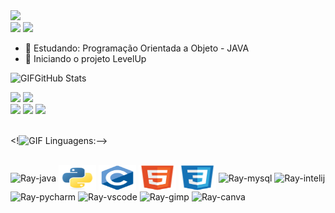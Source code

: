 <div>
<img src="[https://github.com/Anmol-Baranwal/Cool-GIFs-For-GitHub/assets/74038190/d48893bd-0757-481c-8d7e-ba3e163feae7](https://jornalismorio.espm.br/wp-content/uploads/2021/12/confira-agora-os-25-melhores-animes-que-ja-foram-criados-1.jpg)" />
</div>

<!-- linha gradiente -->
<img src="https://user-images.githubusercontent.com/74038190/212284115-f47cd8ff-2ffb-4b04-b5bf-4d1c14c0247f.gif" width="1010">
<!-- linha gradiente -->
<img src="https://user-images.githubusercontent.com/74038190/212284115-f47cd8ff-2ffb-4b04-b5bf-4d1c14c0247f.gif" width="1010">

- 🌱 Estudando: Programação Orientada a Objeto - JAVA 
- 👯 Iniciando o projeto LevelUp

<!--git stats-->
<img height="20" alt="GIF" src="https://github.com/joaopauloaramuni/joaopauloaramuni/blob/main/img/graphic.gif?raw=true"/>GitHub Stats

<div>
        <img height="160em" src="https://github-readme-stats.vercel.app/api?username=luiz4a&show_icons=true&theme=shades-of-purple">
        <img height="160em" src="https://github-readme-stats.vercel.app/api/top-langs/?username=luiz4a&hide_progress=true&theme=shades-of-purple">
</div>

<!--imagens formas de contato-->

<div>
        <!--imagem instagram-->
        <a href="[https://www.instagram.com/ray_ol1?igsh=Y29qYWQ4ampybGhl&utm_source=qr](https://www.instagram.com/mari4.sz/?igsh=ZnVsYmtkdGMzMGVn#)"><img src="https://img.shields.io/badge/Instagram-E4405F?style=for-the-badge&logo=instagram&logoColor=white"></a>
        <!--imagem linkedin-->
        <a href="[https://www.linkedin.com/in/marcelly-oliveira-4a89a3301/" target="_blank](https://www.linkedin.com/in/maria-luiza-de-souza-dias-98309933a?utm_source=share&utm_campaign=share_via&utm_content=profile&utm_medium=android_app
)"><img src="https://img.shields.io/badge/-LinkedIn-%230077B5?style=for-the-badge&logo=linkedin&logoColor=white" target="_blank"></a>
        <!--imagem linkedin-->
        <a href="https://w.app/SimE3X"><img src="https://img.shields.io/badge/WhatsApp-25D366?style=for-the-badge&logo=whatsapp&logoColor=white"></a>
        <br><br>
</div>

<!<img height="20" alt="GIF" src="https://github.com/joaopauloaramuni/joaopauloaramuni/blob/main/img/skills.gif?raw=true"/>&nbsp;Linguagens:-->
<div style="display: inline_block"><br> 
        <img align="center" alt="Ray-java" height="40" width="60" src="https://cdn.jsdelivr.net/gh/devicons/devicon@latest/icons/java/java-original-wordmark.svg">
        <img align="center" alt="Ray-python" height="40" width="60" src="https://raw.githubusercontent.com/devicons/devicon/master/icons/python/python-original.svg">
        <img align="center" alt="Ray-C" height="40" width="60" src="https://raw.githubusercontent.com/devicons/devicon/master/icons/c/c-original.svg">
        <img align="center" alt="Ray-HTML" height="40" width="60" src="https://raw.githubusercontent.com/devicons/devicon/master/icons/html5/html5-original.svg">
        <img align="center" alt="Ray-CSS" height="40" width="60" src="https://raw.githubusercontent.com/devicons/devicon/master/icons/css3/css3-original.svg">
        <img align="center" alt="Ray-mysql" height="40" width="60" src="https://cdn.jsdelivr.net/gh/devicons/devicon@latest/icons/mysql/mysql-original-wordmark.svg" />
        <img align="center" alt="Ray-intelij" height="40" width="60" src="https://cdn.jsdelivr.net/gh/devicons/devicon@latest/icons/intellij/intellij-original.svg">
        <img align="center" alt="Ray-pycharm" height="40" width="60" src="https://cdn.jsdelivr.net/gh/devicons/devicon@latest/icons/pycharm/pycharm-original.svg" />
        <img align="center" alt="Ray-vscode" height="40" width="60" src="https://cdn.jsdelivr.net/gh/devicons/devicon@latest/icons/vscode/vscode-original.svg" />
        <img align="center" alt="Ray-gimp" height="40" width="60" src="https://cdn.jsdelivr.net/gh/devicons/devicon@latest/icons/gimp/gimp-original.svg">
        <img align="center" alt="Ray-canva" height="40" width="60" src="https://cdn.jsdelivr.net/gh/devicons/devicon@latest/icons/canva/canva-original.svg"">
</div> 

<br><br>
